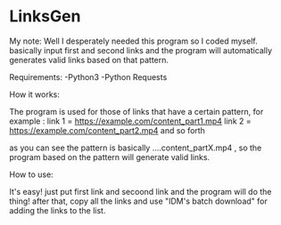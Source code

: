 # LinksGen
My note:
Well I desperately needed this program so I coded myself. basically input first and second links and the program will automatically generates valid links based on that pattern. 

Requirements:
-Python3
-Python Requests

How it works:

The program is used for those of links that have a certain pattern, for example : 
link 1 = https://example.com/content_part1.mp4
link 2 = https://example.com/content_part2.mp4
and so forth

as you can see the pattern is basically ....content_partX.mp4 , so the program based on the pattern will generate valid links.

How to use:

It's easy! just put first link and secoond link and the program will do the thing! after that, copy all the links and use "IDM's batch download" for adding the links to the list.
